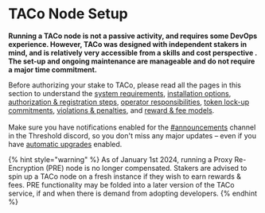 # TACo Node Setup

**Running a TACo node is not a passive activity, and requires some DevOps experience. However, TACo was designed with independent stakers in mind, and is relatively very accessible from a skills and cost perspective . The set-up and ongoing maintenance are manageable and do not require a major time commitment.**&#x20;

Before authorizing your stake to TACo, please read all the pages in this section to understand the [system requirements](minimum-system-requirements.md), [installation options](run-a-taco-node-with-docker.md), [authorization & registration steps](taco-authorization-and-operator-registration/), [operator responsibilities](duties-and-compensation.md), [token lock-up commitments](duties-and-compensation.md), [violations & penalties](duties-and-compensation.md), and [reward & fee models](duties-and-compensation.md). \
\
Make sure you have notifications enabled for the [#announcements](https://discord.com/channels/866378471868727316/870384195636199455) channel in the Threshold discord, so you don't miss any major updates – even if you have [automatic upgrades](taco-node-management.md) enabled.&#x20;

{% hint style="warning" %}
As of January 1st 2024, running a Proxy Re-Encryption (PRE) node is no longer compensated. Stakers are advised to spin up a TACo node on a fresh instance if they wish to earn rewards & fees. PRE functionality may be folded into a later version of the TACo service, if and when there is demand from adopting developers.&#x20;
{% endhint %}

